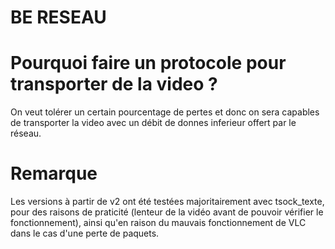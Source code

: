 # BE RESEAU

# Pourquoi faire un protocole pour transporter de la video ?
On veut tolérer un certain pourcentage de pertes et donc on sera capables de transporter la video avec un débit de donnes inferieur offert par le réseau.

# Remarque 
Les versions à partir de v2 ont été testées majoritairement avec tsock_texte, pour des raisons de praticité (lenteur de la vidéo avant de pouvoir vérifier le fonctionnement), ainsi qu'en raison du mauvais fonctionnement de VLC dans le cas d'une perte de paquets. 
